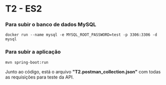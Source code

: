 # T2 - ES2

### Para subir o banco de dados MySQL
```
docker run --name mysql -e MYSQL_ROOT_PASSWORD=test -p 3306:3306 -d mysql
```

### Para subir a aplicação
```
mvn spring-boot:run
```

Junto ao código, está o arquivo __"T2.postman_collection.json"__ com todas as requisições para teste da API.
